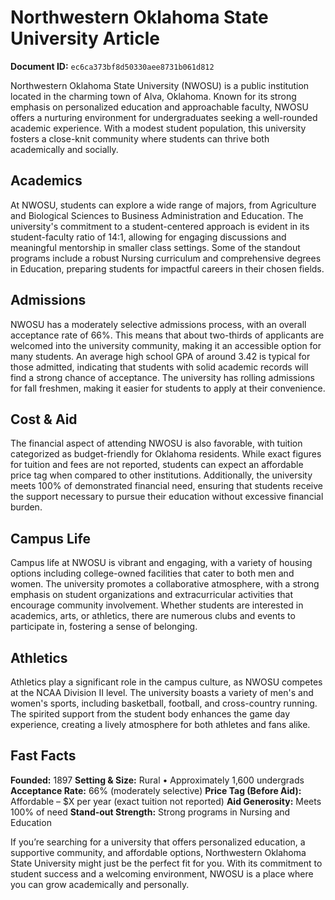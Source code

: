 # Northwestern Oklahoma State University Article

**Document ID:** `ec6ca373bf8d50330aee8731b061d812`

Northwestern Oklahoma State University (NWOSU) is a public institution located in the charming town of Alva, Oklahoma. Known for its strong emphasis on personalized education and approachable faculty, NWOSU offers a nurturing environment for undergraduates seeking a well-rounded academic experience. With a modest student population, this university fosters a close-knit community where students can thrive both academically and socially.

## Academics
At NWOSU, students can explore a wide range of majors, from Agriculture and Biological Sciences to Business Administration and Education. The university's commitment to a student-centered approach is evident in its student-faculty ratio of 14:1, allowing for engaging discussions and meaningful mentorship in smaller class settings. Some of the standout programs include a robust Nursing curriculum and comprehensive degrees in Education, preparing students for impactful careers in their chosen fields.

## Admissions
NWOSU has a moderately selective admissions process, with an overall acceptance rate of 66%. This means that about two-thirds of applicants are welcomed into the university community, making it an accessible option for many students. An average high school GPA of around 3.42 is typical for those admitted, indicating that students with solid academic records will find a strong chance of acceptance. The university has rolling admissions for fall freshmen, making it easier for students to apply at their convenience.

## Cost & Aid
The financial aspect of attending NWOSU is also favorable, with tuition categorized as budget-friendly for Oklahoma residents. While exact figures for tuition and fees are not reported, students can expect an affordable price tag when compared to other institutions. Additionally, the university meets 100% of demonstrated financial need, ensuring that students receive the support necessary to pursue their education without excessive financial burden.

## Campus Life
Campus life at NWOSU is vibrant and engaging, with a variety of housing options including college-owned facilities that cater to both men and women. The university promotes a collaborative atmosphere, with a strong emphasis on student organizations and extracurricular activities that encourage community involvement. Whether students are interested in academics, arts, or athletics, there are numerous clubs and events to participate in, fostering a sense of belonging.

## Athletics
Athletics play a significant role in the campus culture, as NWOSU competes at the NCAA Division II level. The university boasts a variety of men's and women's sports, including basketball, football, and cross-country running. The spirited support from the student body enhances the game day experience, creating a lively atmosphere for both athletes and fans alike.

## Fast Facts
**Founded:** 1897
**Setting & Size:** Rural • Approximately 1,600 undergrads
**Acceptance Rate:** 66% (moderately selective)
**Price Tag (Before Aid):** Affordable – $X per year (exact tuition not reported)
**Aid Generosity:** Meets 100% of need
**Stand-out Strength:** Strong programs in Nursing and Education

If you’re searching for a university that offers personalized education, a supportive community, and affordable options, Northwestern Oklahoma State University might just be the perfect fit for you. With its commitment to student success and a welcoming environment, NWOSU is a place where you can grow academically and personally.
